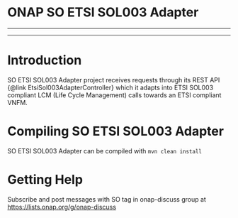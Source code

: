 # ONAP SO ETSI SOL003 Adapter

----
----

# Introduction

SO ETSI SOL003 Adapter project receives requests through its REST API {@link EtsiSol003AdapterController} which it adapts
into ETSI SOL003 compliant LCM (Life Cycle Management) calls towards an ETSI compliant VNFM.

# Compiling SO ETSI SOL003 Adapter

SO ETSI SOL003 Adapter can be compiled with `mvn clean install`

# Getting Help

Subscribe and post messages with SO tag in onap-discuss group at https://lists.onap.org/g/onap-discuss

